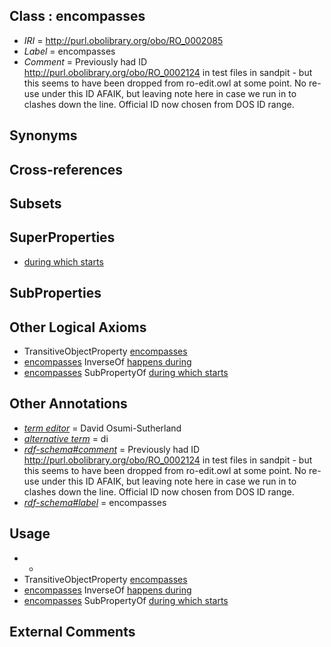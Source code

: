 
## Class : encompasses

 * *IRI* = http://purl.obolibrary.org/obo/RO_0002085
 * *Label* = encompasses
 * *Comment* = Previously had ID  http://purl.obolibrary.org/obo/RO_0002124 in test files in sandpit - but this seems to have been dropped from ro-edit.owl at some point.  No re-use under this ID AFAIK, but leaving note here in case we run in to clashes down the line.  Official ID now chosen from DOS ID range.

## Synonyms


## Cross-references


## Subsets


## SuperProperties

 * [during which starts](../../RO/88/RO_0002088.md)

## SubProperties


## Other Logical Axioms

 * TransitiveObjectProperty [encompasses](../../RO/85/RO_0002085.md)
 * [encompasses](../../RO/85/RO_0002085.md) InverseOf [happens during](../../RO/92/RO_0002092.md)
 * [encompasses](../../RO/85/RO_0002085.md) SubPropertyOf [during which starts](../../RO/88/RO_0002088.md)

## Other Annotations

 * *[term editor](../../IAO/17/IAO_0000117.md)* = David Osumi-Sutherland
 * *[alternative term](../../IAO/18/IAO_0000118.md)* = di
 * *[rdf-schema#comment](../../nt/rdf-schema#comment.md)* = Previously had ID  http://purl.obolibrary.org/obo/RO_0002124 in test files in sandpit - but this seems to have been dropped from ro-edit.owl at some point.  No re-use under this ID AFAIK, but leaving note here in case we run in to clashes down the line.  Official ID now chosen from DOS ID range.
 * *[rdf-schema#label](../../el/rdf-schema#label.md)* = encompasses

## Usage

 * -
 * TransitiveObjectProperty [encompasses](../../RO/85/RO_0002085.md)
 * [encompasses](../../RO/85/RO_0002085.md) InverseOf [happens during](../../RO/92/RO_0002092.md)
 * [encompasses](../../RO/85/RO_0002085.md) SubPropertyOf [during which starts](../../RO/88/RO_0002088.md)

## External Comments

